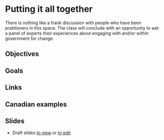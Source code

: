 # Putting it all together

There is nothing like a frank discussion with people who have been pratitioners in this space. The class will conclude with an opportunity to ask a panel of experts their experiences about engaging with and/or within government for change. 

## Objectives

## Goals

## Links

## Canadian examples

## Slides
-  Draft slides [to view](slides.html) or [to edit](slides.md)
